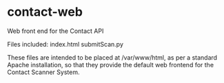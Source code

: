 # contact-web
Web front end for the Contact API

Files included:
	index.html
	submitScan.py

These files are intended to be placed at /var/www/html, as per a standard Apache installation, so that they provide the default web frontend for the Contact Scanner System.

